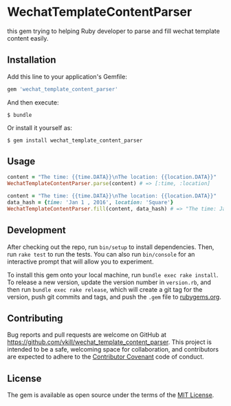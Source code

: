 # WechatTemplateContentParser

this gem trying to helping Ruby developer to parse and fill wechat template content easily.

## Installation

Add this line to your application's Gemfile:

```ruby
gem 'wechat_template_content_parser'
```

And then execute:

    $ bundle

Or install it yourself as:

    $ gem install wechat_template_content_parser

## Usage

```ruby
content = "The time: {{time.DATA}}\nThe location: {{location.DATA}}"
WechatTemplateContentParser.parse(content) # => [:time, :location]

content = "The time: {{time.DATA}}\nThe location: {{location.DATA}}"
data_hash = {time: 'Jan 1 , 2016', location: 'Square'}
WechatTemplateContentParser.fill(content, data_hash) # => "The time: Jan 1 , 2016\nThe location: Square"
```

## Development

After checking out the repo, run `bin/setup` to install dependencies. Then, run `rake test` to run the tests. You can also run `bin/console` for an interactive prompt that will allow you to experiment.

To install this gem onto your local machine, run `bundle exec rake install`. To release a new version, update the version number in `version.rb`, and then run `bundle exec rake release`, which will create a git tag for the version, push git commits and tags, and push the `.gem` file to [rubygems.org](https://rubygems.org).

## Contributing

Bug reports and pull requests are welcome on GitHub at https://github.com/vkill/wechat_template_content_parser. This project is intended to be a safe, welcoming space for collaboration, and contributors are expected to adhere to the [Contributor Covenant](http://contributor-covenant.org) code of conduct.


## License

The gem is available as open source under the terms of the [MIT License](http://opensource.org/licenses/MIT).

